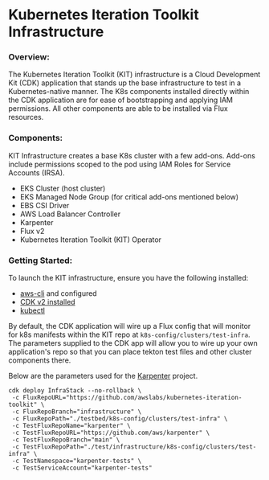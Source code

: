 # Kubernetes Iteration Toolkit Infrastructure

### Overview:

The Kubernetes Iteration Toolkit (KIT) infrastructure is a Cloud Development Kit (CDK) application that stands up the base infrastructure to test in 
a Kubernetes-native manner. The K8s components installed directly within the CDK application are for ease of bootstrapping and applying IAM permissions. 
All other components are able to be installed via Flux resources.  

### Components:

KIT Infrastructure creates a base K8s cluster with a few add-ons. Add-ons include permissions scoped to the pod using IAM Roles for Service Accounts (IRSA).

- EKS Cluster (host cluster)
- EKS Managed Node Group (for critical add-ons mentioned below)
- EBS CSI Driver
- AWS Load Balancer Controller
- Karpenter 
- Flux v2
- Kubernetes Iteration Toolkit (KIT) Operator


### Getting Started:

To launch the KIT infrastructure, ensure you have the following installed:
 - [aws-cli](https://docs.aws.amazon.com/cli/latest/userguide/getting-started-install.html) and configured
 - [CDK v2 installed](https://docs.aws.amazon.com/cdk/v2/guide/cli.html)
 - [kubectl](https://kubernetes.io/docs/tasks/tools/install-kubectl-macos/)

By default, the CDK application will wire up a Flux config that will monitor for k8s manifests within the KIT repo at `k8s-config/clusters/test-infra`. 
The parameters supplied to the CDK app will allow you to wire up your own application's repo so that you can place tekton test files and other cluster components there.
 
 Below are the parameters used for the [Karpenter](https://github.com/aws/karpenter) project.
 
 ```shell
cdk deploy InfraStack --no-rollback \
  -c FluxRepoURL="https://github.com/awslabs/kubernetes-iteration-toolkit" \
  -c FluxRepoBranch="infrastructure" \
  -c FluxRepoPath="./testbed/k8s-config/clusters/test-infra" \
  -c TestFluxRepoName="karpenter" \
  -c TestFluxRepoURL="https://github.com/aws/karpenter" \
  -c TestFluxRepoBranch="main" \
  -c TestFluxRepoPath="./test/infrastructure/k8s-config/clusters/test-infra" \
  -c TestNamespace="karpenter-tests" \
  -c TestServiceAccount="karpenter-tests"
 ```
